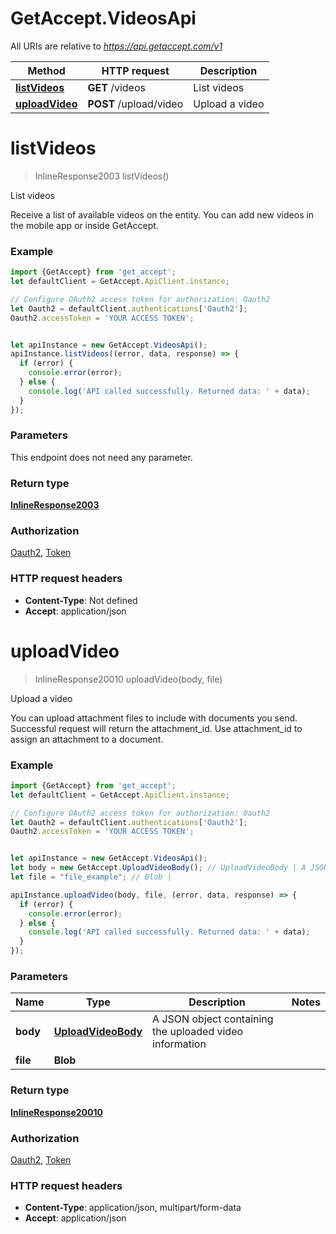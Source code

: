 # GetAccept.VideosApi

All URIs are relative to *https://api.getaccept.com/v1*

Method | HTTP request | Description
------------- | ------------- | -------------
[**listVideos**](VideosApi.md#listVideos) | **GET** /videos | List videos
[**uploadVideo**](VideosApi.md#uploadVideo) | **POST** /upload/video | Upload a video

<a name="listVideos"></a>
# **listVideos**
> InlineResponse2003 listVideos()

List videos

Receive a list of available videos on the entity. You can add new videos in the mobile app or inside GetAccept.

### Example
```javascript
import {GetAccept} from 'get_accept';
let defaultClient = GetAccept.ApiClient.instance;

// Configure OAuth2 access token for authorization: Oauth2
let Oauth2 = defaultClient.authentications['Oauth2'];
Oauth2.accessToken = 'YOUR ACCESS TOKEN';


let apiInstance = new GetAccept.VideosApi();
apiInstance.listVideos((error, data, response) => {
  if (error) {
    console.error(error);
  } else {
    console.log('API called successfully. Returned data: ' + data);
  }
});
```

### Parameters
This endpoint does not need any parameter.

### Return type

[**InlineResponse2003**](InlineResponse2003.md)

### Authorization

[Oauth2](../README.md#Oauth2), [Token](../README.md#Token)

### HTTP request headers

 - **Content-Type**: Not defined
 - **Accept**: application/json

<a name="uploadVideo"></a>
# **uploadVideo**
> InlineResponse20010 uploadVideo(body, file)

Upload a video

You can upload attachment files to include with documents you send. Successful request will return the attachment_id. Use attachment_id to assign an attachment to a document.

### Example
```javascript
import {GetAccept} from 'get_accept';
let defaultClient = GetAccept.ApiClient.instance;

// Configure OAuth2 access token for authorization: Oauth2
let Oauth2 = defaultClient.authentications['Oauth2'];
Oauth2.accessToken = 'YOUR ACCESS TOKEN';


let apiInstance = new GetAccept.VideosApi();
let body = new GetAccept.UploadVideoBody(); // UploadVideoBody | A JSON object containing the uploaded video information
let file = "file_example"; // Blob | 

apiInstance.uploadVideo(body, file, (error, data, response) => {
  if (error) {
    console.error(error);
  } else {
    console.log('API called successfully. Returned data: ' + data);
  }
});
```

### Parameters

Name | Type | Description  | Notes
------------- | ------------- | ------------- | -------------
 **body** | [**UploadVideoBody**](UploadVideoBody.md)| A JSON object containing the uploaded video information | 
 **file** | **Blob**|  | 

### Return type

[**InlineResponse20010**](InlineResponse20010.md)

### Authorization

[Oauth2](../README.md#Oauth2), [Token](../README.md#Token)

### HTTP request headers

 - **Content-Type**: application/json, multipart/form-data
 - **Accept**: application/json

